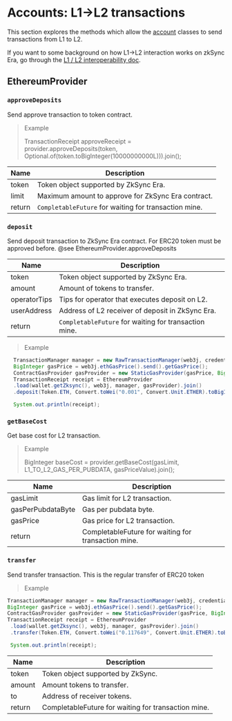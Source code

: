 # Accounts: L1->L2 transactions

This section explores the methods which allow the [account](./accounts.md) classes to send transactions from L1 to L2.

If you want to some background on how L1->L2 interaction works on zkSync Era, go through the [L1 / L2 interoperability doc](../../dev/developer-guides/bridging/l1-l2-interop.md).

## EthereumProvider

### `approveDeposits`

Send approve transaction to token contract.

>Example
> 
>TransactionReceipt approveReceipt = provider.approveDeposits(token, Optional.of(token.toBigInteger(10000000000L))).join();


| Name   | Description                                         |
|--------|-----------------------------------------------------|
| token  | Token object supported by ZkSync Era.                   |
| limit  | Maximum amount to approve for ZkSync Era contract.      |
| return | `CompletableFuture` for waiting for transaction mine. |

### `deposit`

Send deposit transaction to ZkSync Era contract. For ERC20 token must be approved before. @see EthereumProvider.approveDeposits

| Name         | Description                                         |
|--------------|-----------------------------------------------------|
| token        | Token object supported by ZkSync Era.                   |
| amount       | Amount of tokens to transfer.                          |
| operatorTips | Tips for operator that executes deposit on L2.       |
| userAddress  | Address of L2 receiver of deposit in ZkSync Era.           |
| return       | `CompletableFuture` for waiting for transaction mine. |


> Example

```java
  TransactionManager manager = new RawTransactionManager(web3j, credentials, chainId.longValue());
  BigInteger gasPrice = web3j.ethGasPrice().send().getGasPrice();
  ContractGasProvider gasProvider = new StaticGasProvider(gasPrice, BigInteger.valueOf(300_000L));
  TransactionReceipt receipt = EthereumProvider
  .load(wallet.getZksync(), web3j, manager, gasProvider).join()
  .deposit(Token.ETH, Convert.toWei("0.001", Convert.Unit.ETHER).toBigInteger(), BigInteger.ZERO, credentials.getAddress()).join();

  System.out.println(receipt);
```

### `getBaseCost`

Get base cost for L2 transaction.

>Example
> 
>BigInteger baseCost = provider.getBaseCost(gasLimit, L1_TO_L2_GAS_PER_PUBDATA, gasPriceValue).join();


| Name             | Description                                         |
|------------------|-----------------------------------------------------|
| gasLimit         | Gas limit for L2 transaction.                       |
| gasPerPubdataByte | Gas per pubdata byte.                               |
| gasPrice         | Gas price for L2 transaction.                       |
| return           | CompletableFuture for waiting for transaction mine. |

### `transfer`

Send transfer transaction. This is the regular transfer of ERC20 token

>Example
>
 ```java
 TransactionManager manager = new RawTransactionManager(web3j, credentials, chainId.longValue());
 BigInteger gasPrice = web3j.ethGasPrice().send().getGasPrice();
 ContractGasProvider gasProvider = new StaticGasProvider(gasPrice, BigInteger.valueOf(300_000L));
 TransactionReceipt receipt = EthereumProvider
  .load(wallet.getZksync(), web3j, manager, gasProvider).join()
  .transfer(Token.ETH, Convert.toWei("0.117649", Convert.Unit.ETHER).toBigInteger(), credentials.getAddress()).join();

  System.out.println(receipt);
 ```

| Name   | Description                                         |
|--------|-----------------------------------------------------|
| token  | Token object supported by ZkSync.                       |
| amount | Amount tokens to transfer.                               |
| to     | Address of receiver tokens.                       |
| return | CompletableFuture for waiting for transaction mine. |

